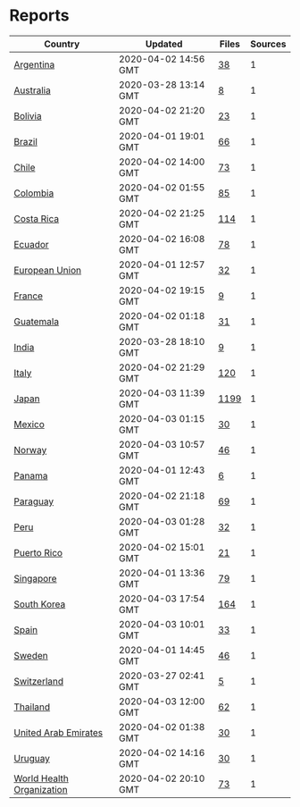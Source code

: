# Reports

| Country | Updated | Files | Sources |
| --- | --- | --- | --- |
| [Argentina](ar/README.md) | 2020-04-02 14:56 GMT | [38](ar/README.md) | 1 |
| [Australia](au/README.md) | 2020-03-28 13:14 GMT | [8](au/README.md) | 1 |
| [Bolivia](bo/README.md) | 2020-04-02 21:20 GMT | [23](bo/README.md) | 1 |
| [Brazil](br/README.md) | 2020-04-01 19:01 GMT | [66](br/README.md) | 1 |
| [Chile](cl/README.md) | 2020-04-02 14:00 GMT | [73](cl/README.md) | 1 |
| [Colombia](co/README.md) | 2020-04-02 01:55 GMT | [85](co/README.md) | 1 |
| [Costa Rica](cr/README.md) | 2020-04-02 21:25 GMT | [114](cr/README.md) | 1 |
| [Ecuador](ec/README.md) | 2020-04-02 16:08 GMT | [78](ec/README.md) | 1 |
| [European Union](eu/README.md) | 2020-04-01 12:57 GMT | [32](eu/README.md) | 1 |
| [France](fr/README.md) | 2020-04-02 19:15 GMT | [9](fr/README.md) | 1 |
| [Guatemala](gt/README.md) | 2020-04-02 01:18 GMT | [31](gt/README.md) | 1 |
| [India](in/README.md) | 2020-03-28 18:10 GMT | [9](in/README.md) | 1 |
| [Italy](it/README.md) | 2020-04-02 21:29 GMT | [120](it/README.md) | 1 |
| [Japan](jp/README.md) | 2020-04-03 11:39 GMT | [1199](jp/README.md) | 1 |
| [Mexico](mx/README.md) | 2020-04-03 01:15 GMT | [30](mx/README.md) | 1 |
| [Norway](no/README.md) | 2020-04-03 10:57 GMT | [46](no/README.md) | 1 |
| [Panama](pa/README.md) | 2020-04-01 12:43 GMT | [6](pa/README.md) | 1 |
| [Paraguay](py/README.md) | 2020-04-02 21:18 GMT | [69](py/README.md) | 1 |
| [Peru](pe/README.md) | 2020-04-03 01:28 GMT | [32](pe/README.md) | 1 |
| [Puerto Rico](pr/README.md) | 2020-04-02 15:01 GMT | [21](pr/README.md) | 1 |
| [Singapore](sg/README.md) | 2020-04-01 13:36 GMT | [79](sg/README.md) | 1 |
| [South Korea](kr/README.md) | 2020-04-03 17:54 GMT | [164](kr/README.md) | 1 |
| [Spain](es/README.md) | 2020-04-03 10:01 GMT | [33](es/README.md) | 1 |
| [Sweden](se/README.md) | 2020-04-01 14:45 GMT | [46](se/README.md) | 1 |
| [Switzerland](ch/README.md) | 2020-03-27 02:41 GMT | [5](ch/README.md) | 1 |
| [Thailand](th/README.md) | 2020-04-03 12:00 GMT | [62](th/README.md) | 1 |
| [United Arab Emirates](ae/README.md) | 2020-04-02 01:38 GMT | [30](ae/README.md) | 1 |
| [Uruguay](uy/README.md) | 2020-04-02 14:16 GMT | [30](uy/README.md) | 1 |
| [World Health Organization](who/README.md) | 2020-04-02 20:10 GMT | [73](who/README.md) | 1 |
